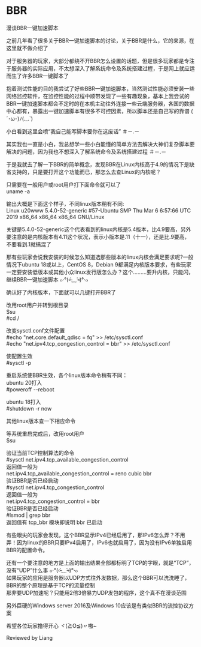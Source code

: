 # BBR
漫谈BBR一键加速脚本

之前几年看了很多关于BBR一键加速脚本的讨论，关于BBR是什么，它的来源，在这里就不做介绍了

对于服务器的玩家，大部分都绕不开BBR怎么设置的话题，但是很多玩家都是专注于服务器的实际应用，不太想深入了解系统命令及系统搭建过程，于是网上就应运而生了许多BBR一键脚本了

抱着测试性能的目的我尝试了好些BBR一键加速脚本，当然测试性能必须安装一些网络监控软件，在监控性能的过程中顺带发现了一些有趣现象，基本上我尝试的BBR一键加速脚本都会不定时的在本机主动往外连接一些云端服务器，各国的数据中心都有，暴露出一键加速脚本有很多不可控因素，所以脚本还是自己写的靠谱 ( ´･ω･)ﾉ(._.`)  

小白看到这里会喷“我自己能写脚本要你在这废话” ＃－.－  

其实我也一直是小白，我总想学一些小白能懂的简单方法去解决大神们复杂脚本要解决的问题，因为我也不想深入了解系统命令及系统搭建过程 ＃－.－

于是我就去了解一下BBR的简单概念，发现BBR在Linux内核高于4.9的情况下是缺省支持的，只是要打开这个功能而已，那怎么去查Linux的内核呢？

只需要在一般用户或root用户打下面命令就可以了  
uname -a

输出大概是下面这个样子，不同linux版本稍有不同:   
Linux u20www 5.4.0-52-generic #57-Ubuntu SMP Thu Mar 6 6:57:66 UTC 2019 x86_64 x86_64 x86_64 GNU/Linux

关键是5.4.0-52-generic这个代表看到的linux内核是5.4版本，比4.9要高，另外要注意的是内核版本有4.11这个状况，表示小版本是.11（十一），还是比.9要高，不要看到.1就搞混了

那有些玩家会说我安装的时候怎么知道选那些版本的linux内核会满足要求呢?一般情况下ubuntu 18或以上，CentOS 8，Debian 9都满足内核版本要求，有些玩家一定要安装低版本或其他小众linux发行版怎么办？这个.........要升内核，只能闪，继续BBR一键加速脚本 ๐·°(৹˃̵﹏˂̵৹)°·๐  

确认好了内核版本，下面就可以几键打开BBR了

改用root用户并转到根目录   
$su  
#cd /  

改变sysctl.conf文件配置   
#echo "net.core.default_qdisc = fq" >> /etc/sysctl.conf   
#echo "net.ipv4.tcp_congestion_control = bbr" >> /etc/sysctl.conf  

使配置生效   
#sysctl -p

重启系统使BBR生效，各个linux版本命令稍有不同：   
ubuntu 20打入  
#poweroff --reboot  

ubuntu 18打入   
#shutdown -r now   

其他linux版本查一下相应命令

等系统重启完成后，改用root用户   
$su  

验证当前TCP控制算法的命令  
#sysctl net.ipv4.tcp_available_congestion_control  
返回值一般为  
net.ipv4.tcp_available_congestion_control = reno cubic bbr  
验证BBR是否已经启动   
#sysctl net.ipv4.tcp_congestion_control   
返回值一般为   
net.ipv4.tcp_congestion_control = bbr  
验证BBR是否已经启动   
#lsmod | grep bbr   
返回值有 tcp_bbr 模块即说明 bbr 已启动   

有些眼尖的玩家会发现，这个BBR显示IPv4已经启用了，那IPv6怎么弄？不用弄！因为linux的BBR只要IPv4启用了，IPv6也就启用了，因为没有IPv6单独启用BBR的配置命令。

还有一个要注意的地方是上面的输出结果全部都标明了TCP的字眼，就是“TCP”，没有“UDP”什么事 ๐·°(৹˃̵﹏˂̵৹)°·๐  
如果玩家的应用是服务器以UDP方式往外发数据，那么这个BBR可以洗洗睡了，BBR的整个原理是基于TCP的流量控制  
那非要UDP加速呢？只能用2倍3倍暴力UDP发包的程序，这个真不在漫谈范围

另外巨硬的Windows server 2016及Windows 10应该是有类似BBR的流控协议方案

希望各位玩家撸得开心 ヾ(≧O≦)〃嗷~   

Reviewed by Liang


